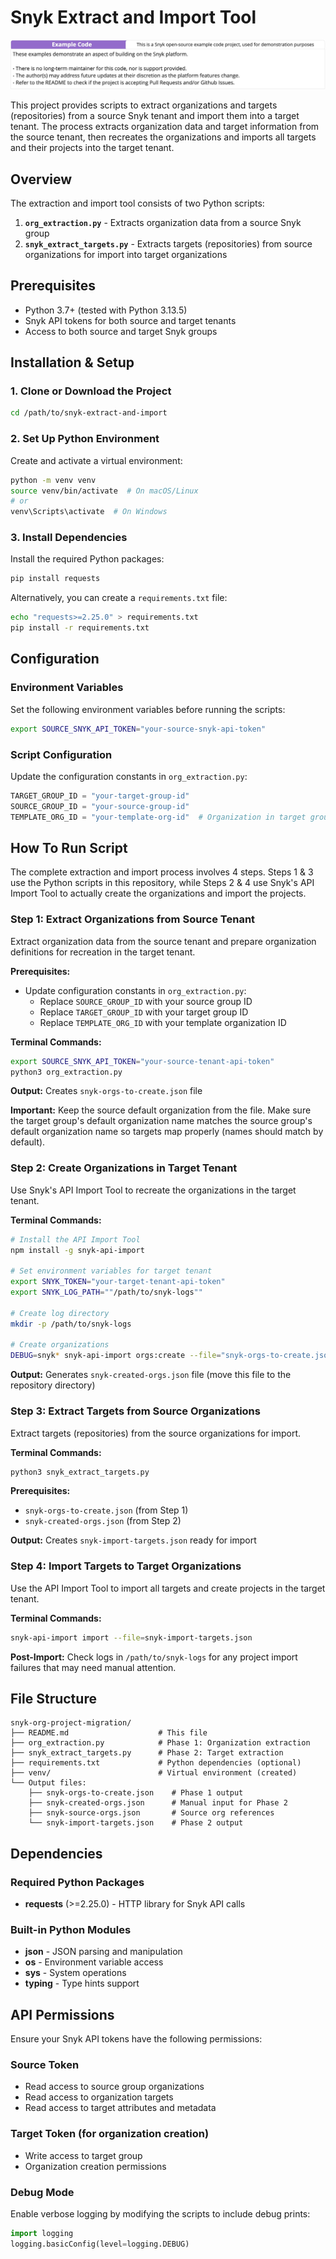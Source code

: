 # Snyk Extract and Import Tool

![Snyk OSS Example](https://raw.githubusercontent.com/snyk-labs/oss-images/main/oss-example.jpg)

This project provides scripts to extract organizations and targets (repositories) from a source Snyk tenant and import them into a target tenant. The process extracts organization data and target information from the source tenant, then recreates the organizations and imports all targets and their projects into the target tenant.

## Overview

The extraction and import tool consists of two Python scripts:
1. **`org_extraction.py`** - Extracts organization data from a source Snyk group
2. **`snyk_extract_targets.py`** - Extracts targets (repositories) from source organizations for import into target organizations

## Prerequisites

- Python 3.7+ (tested with Python 3.13.5)
- Snyk API tokens for both source and target tenants
- Access to both source and target Snyk groups

## Installation & Setup

### 1. Clone or Download the Project

```bash
cd /path/to/snyk-extract-and-import
```

### 2. Set Up Python Environment

Create and activate a virtual environment:

```bash
python -m venv venv
source venv/bin/activate  # On macOS/Linux
# or
venv\Scripts\activate  # On Windows
```

### 3. Install Dependencies

Install the required Python packages:

```bash
pip install requests
```

Alternatively, you can create a `requirements.txt` file:

```bash
echo "requests>=2.25.0" > requirements.txt
pip install -r requirements.txt
```

## Configuration

### Environment Variables

Set the following environment variables before running the scripts:

```bash
export SOURCE_SNYK_API_TOKEN="your-source-snyk-api-token"
```

### Script Configuration

Update the configuration constants in `org_extraction.py`:

```python
TARGET_GROUP_ID = "your-target-group-id"
SOURCE_GROUP_ID = "your-source-group-id"  
TEMPLATE_ORG_ID = "your-template-org-id"  # Organization in target group to copy settings from
```

## How To Run Script

The complete extraction and import process involves 4 steps. Steps 1 & 3 use the Python scripts in this repository, while Steps 2 & 4 use Snyk's API Import Tool to actually create the organizations and import the projects.

### Step 1: Extract Organizations from Source Tenant

Extract organization data from the source tenant and prepare organization definitions for recreation in the target tenant.

**Prerequisites:**
- Update configuration constants in `org_extraction.py`:
  - Replace `SOURCE_GROUP_ID` with your source group ID
  - Replace `TARGET_GROUP_ID` with your target group ID  
  - Replace `TEMPLATE_ORG_ID` with your template organization ID

**Terminal Commands:**
```bash
export SOURCE_SNYK_API_TOKEN="your-source-tenant-api-token"
python3 org_extraction.py
```

**Output:** Creates `snyk-orgs-to-create.json` file

**Important:** Keep the source default organization from the file. Make sure the target group's default organization name matches the source group's default organization name so targets map properly (names should match by default).

### Step 2: Create Organizations in Target Tenant

Use Snyk's API Import Tool to recreate the organizations in the target tenant.

**Terminal Commands:**
```bash
# Install the API Import Tool
npm install -g snyk-api-import

# Set environment variables for target tenant
export SNYK_TOKEN="your-target-tenant-api-token"
export SNYK_LOG_PATH=""/path/to/snyk-logs""

# Create log directory
mkdir -p /path/to/snyk-logs

# Create organizations
DEBUG=snyk* snyk-api-import orgs:create --file="snyk-orgs-to-create.json"
```

**Output:** Generates `snyk-created-orgs.json` file (move this file to the repository directory)

### Step 3: Extract Targets from Source Organizations

Extract targets (repositories) from the source organizations for import.

**Terminal Commands:**
```bash
python3 snyk_extract_targets.py
```

**Prerequisites:**
- `snyk-orgs-to-create.json` (from Step 1)
- `snyk-created-orgs.json` (from Step 2)

**Output:** Creates `snyk-import-targets.json` ready for import

### Step 4: Import Targets to Target Organizations

Use the API Import Tool to import all targets and create projects in the target tenant.

**Terminal Commands:**
```bash
snyk-api-import import --file=snyk-import-targets.json
```

**Post-Import:** Check logs in `/path/to/snyk-logs` for any project import failures that may need manual attention.

## File Structure

```
snyk-org-project-migration/
├── README.md                    # This file
├── org_extraction.py            # Phase 1: Organization extraction
├── snyk_extract_targets.py      # Phase 2: Target extraction
├── requirements.txt             # Python dependencies (optional)
├── venv/                        # Virtual environment (created)
└── Output files:
    ├── snyk-orgs-to-create.json    # Phase 1 output
    ├── snyk-created-orgs.json      # Manual input for Phase 2
    ├── snyk-source-orgs.json       # Source org references
    └── snyk-import-targets.json    # Phase 2 output
```

## Dependencies

### Required Python Packages

- **requests** (>=2.25.0) - HTTP library for Snyk API calls

### Built-in Python Modules

- **json** - JSON parsing and manipulation
- **os** - Environment variable access
- **sys** - System operations
- **typing** - Type hints support

## API Permissions

Ensure your Snyk API tokens have the following permissions:

### Source Token
- Read access to source group organizations
- Read access to organization targets
- Read access to target attributes and metadata

### Target Token (for organization creation)
- Write access to target group
- Organization creation permissions

### Debug Mode

Enable verbose logging by modifying the scripts to include debug prints:

```python
import logging
logging.basicConfig(level=logging.DEBUG)
```


